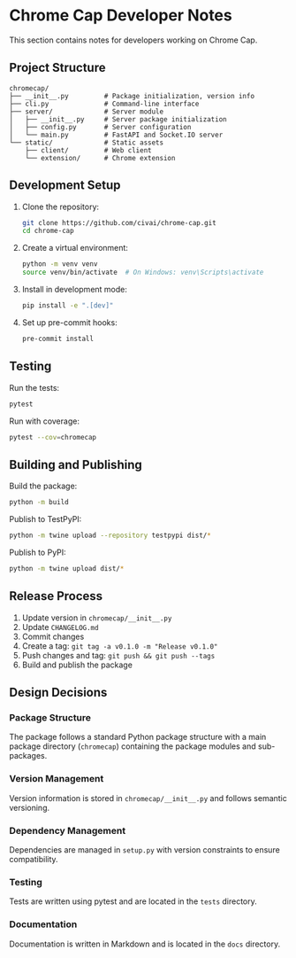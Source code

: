 # Chrome Cap Developer Notes

This section contains notes for developers working on Chrome Cap.

## Project Structure

```
chromecap/
├── __init__.py         # Package initialization, version info
├── cli.py              # Command-line interface
├── server/             # Server module
│   ├── __init__.py     # Server package initialization
│   ├── config.py       # Server configuration
│   └── main.py         # FastAPI and Socket.IO server
└── static/             # Static assets
    ├── client/         # Web client
    └── extension/      # Chrome extension
```

## Development Setup

1. Clone the repository:
   ```bash
   git clone https://github.com/civai/chrome-cap.git
   cd chrome-cap
   ```

2. Create a virtual environment:
   ```bash
   python -m venv venv
   source venv/bin/activate  # On Windows: venv\Scripts\activate
   ```

3. Install in development mode:
   ```bash
   pip install -e ".[dev]"
   ```

4. Set up pre-commit hooks:
   ```bash
   pre-commit install
   ```

## Testing

Run the tests:

```bash
pytest
```

Run with coverage:

```bash
pytest --cov=chromecap
```

## Building and Publishing

Build the package:

```bash
python -m build
```

Publish to TestPyPI:

```bash
python -m twine upload --repository testpypi dist/*
```

Publish to PyPI:

```bash
python -m twine upload dist/*
```

## Release Process

1. Update version in `chromecap/__init__.py`
2. Update `CHANGELOG.md`
3. Commit changes
4. Create a tag: `git tag -a v0.1.0 -m "Release v0.1.0"`
5. Push changes and tag: `git push && git push --tags`
6. Build and publish the package

## Design Decisions

### Package Structure

The package follows a standard Python package structure with a main package directory (`chromecap`) containing the package modules and sub-packages.

### Version Management

Version information is stored in `chromecap/__init__.py` and follows semantic versioning.

### Dependency Management

Dependencies are managed in `setup.py` with version constraints to ensure compatibility.

### Testing

Tests are written using pytest and are located in the `tests` directory.

### Documentation

Documentation is written in Markdown and is located in the `docs` directory. 